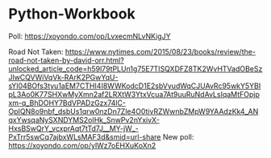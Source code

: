 # Python-Workbook
Poll: https://xoyondo.com/op/LvxecmNLvNKigJY

Road Not Taken: https://www.nytimes.com/2015/08/23/books/review/the-road-not-taken-by-david-orr.html?unlocked_article_code=h59l79tPLUn1g75E7TISQXDFZ8TK2WvHTVadOBeSzJlwCQVWiVqVk-RArK2PGwYqU-sYl04BOfs3tyu1aEM7CTHI4I8WWKodcD1E2sbVyudWqCJUAvRc95wkY5YBIpL3Ao0K77SHXwMyXmn2af2LRXtW3YtxVcua7At9uuRuNdAvLsIqaMtFOpjpxm-q_BhDOHY7BdVPADzGzx74lC-OpIQN8o9nbf_dsbUs1qrw0nzDn7Zle4O0tivRZWwnbZMpW9YAAdzKk4_ANqxYwsqaNySXNDYMS2oIHk_SnwPv2nYxivX-HxsBSwQrY_vcxprAqt7tTd7J__MY-jW_-PxTrr5swCq7ajbxWLsMAF3d&smid=url-share
New poll: https://xoyondo.com/op/ylWz7oEHXuKoXn2
